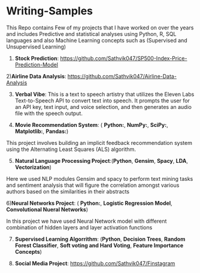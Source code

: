 # Writing-Samples
This Repo contains Few of my projects that I have worked on over the years and includes Predictive and statistical analyses using Python, R, SQL languages and also Machine Learning concepts such as (Supervised and Unsupervised Learning) 


1) **Stock Prediction**: https://github.com/Sathvik047/SP500-Index-Price-Prediction-Model


2)**Airline Data Analysis**:  https://github.com/Sathvik047/Airline-Data-Analysis


3) **Verbal Vibe**: This is a text to speech artistry that utilizes the Eleven Labs Text-to-Speech API to convert text into speech. It prompts the user for an API key, text input, and voice selection, and then generates an audio file with the speech output.

4) **Movie Recommendation System**: ( **Python:**, **NumPy:**, **SciPy:**, **Matplotlib:**, **Pandas:**)

This project involves building an implicit feedback recommendation system using the Alternating Least Squares (ALS) algorithm.
   
5) **Natural Language Processing Project**:(**Python**, **Gensim**, **Spacy**, **LDA**, **Vectorization**)

Here we used NLP modules Gensim and spacy to perform text mining tasks and sentiment analysis that will figure the correlation amongst various authors based on the similarities in their abstracts
 
6)**Neural Networks Project**: ( **Python:**, **Logistic Regression Model**, **Convolutional Nueral Networks**)

In this project we have used Neural Network model with different combination of hidden layers and layer activation functions
 

7) **Supervised Learning Algorrithm**: (**Python**, **Decision Trees**, **Random Forest Classifier**, **Soft voting and Hard Voting**, **Feature Importance Concepts**)

8) **Social Media Project**: https://github.com/Sathvik047/Finstagram
